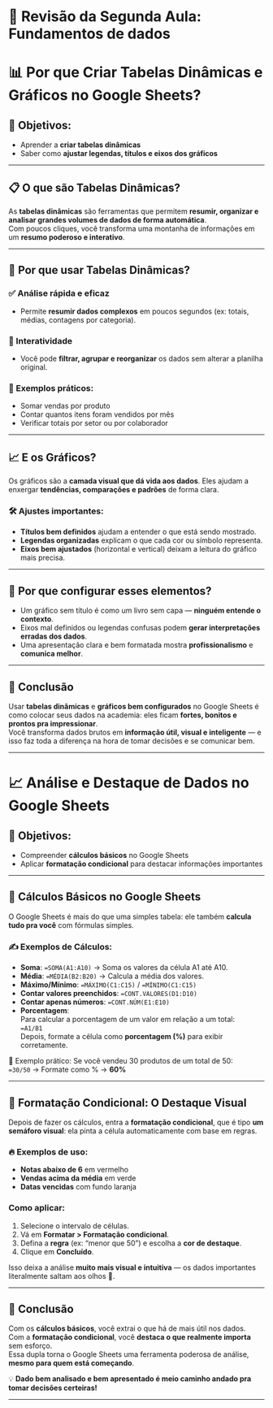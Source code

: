 # 🤖 Revisão da Segunda Aula: Fundamentos de dados

# 📊 Por que Criar Tabelas Dinâmicas e Gráficos no Google Sheets?

## 🎯 Objetivos:
- Aprender a **criar tabelas dinâmicas**
- Saber como **ajustar legendas, títulos e eixos dos gráficos**

---

## 📋 O que são Tabelas Dinâmicas?

As **tabelas dinâmicas** são ferramentas que permitem **resumir, organizar e analisar grandes volumes de dados de forma automática**.  
Com poucos cliques, você transforma uma montanha de informações em um **resumo poderoso e interativo**.

---

## 🚀 Por que usar Tabelas Dinâmicas?

### ✅ Análise rápida e eficaz
- Permite **resumir dados complexos** em poucos segundos (ex: totais, médias, contagens por categoria).

### 🔁 Interatividade
- Você pode **filtrar, agrupar e reorganizar** os dados sem alterar a planilha original.

### 📌 Exemplos práticos:
- Somar vendas por produto
- Contar quantos itens foram vendidos por mês
- Verificar totais por setor ou por colaborador

---

## 📈 E os Gráficos?

Os gráficos são a **camada visual que dá vida aos dados**. Eles ajudam a enxergar **tendências, comparações e padrões** de forma clara.

### 🛠️ Ajustes importantes:
- **Títulos bem definidos** ajudam a entender o que está sendo mostrado.
- **Legendas organizadas** explicam o que cada cor ou símbolo representa.
- **Eixos bem ajustados** (horizontal e vertical) deixam a leitura do gráfico mais precisa.

---

## 🎯 Por que configurar esses elementos?

- Um gráfico sem título é como um livro sem capa — **ninguém entende o contexto**.
- Eixos mal definidos ou legendas confusas podem **gerar interpretações erradas dos dados**.
- Uma apresentação clara e bem formatada mostra **profissionalismo** e **comunica melhor**.

---

## 🧠 Conclusão

Usar **tabelas dinâmicas** e **gráficos bem configurados** no Google Sheets é como colocar seus dados na academia: eles ficam **fortes, bonitos e prontos pra impressionar**.  
Você transforma dados brutos em **informação útil, visual e inteligente** — e isso faz toda a diferença na hora de tomar decisões e se comunicar bem.

---

# 📈 Análise e Destaque de Dados no Google Sheets

## 🎯 Objetivos:
- Compreender **cálculos básicos** no Google Sheets
- Aplicar **formatação condicional** para destacar informações importantes

---

## 🧮 Cálculos Básicos no Google Sheets

O Google Sheets é mais do que uma simples tabela: ele também **calcula tudo pra você** com fórmulas simples.

### ✍️ Exemplos de Cálculos:
- **Soma**: `=SOMA(A1:A10)` → Soma os valores da célula A1 até A10.
- **Média**: `=MÉDIA(B2:B20)` → Calcula a média dos valores.
- **Máximo/Mínimo**: `=MÁXIMO(C1:C15)` / `=MÍNIMO(C1:C15)`
- **Contar valores preenchidos**: `=CONT.VALORES(D1:D10)`
- **Contar apenas números**: `=CONT.NÚM(E1:E10)`
- **Porcentagem**:  
  Para calcular a porcentagem de um valor em relação a um total:  
  `=A1/B1`  
  Depois, formate a célula como **porcentagem (%)** para exibir corretamente.

🧠 Exemplo prático: Se você vendeu 30 produtos de um total de 50:  
`=30/50` → Formate como % → **60%**

---

## 🎨 Formatação Condicional: O Destaque Visual

Depois de fazer os cálculos, entra a **formatação condicional**, que é tipo **um semáforo visual**: ela pinta a célula automaticamente com base em regras.

### 🔥 Exemplos de uso:
- **Notas abaixo de 6** em vermelho
- **Vendas acima da média** em verde
- **Datas vencidas** com fundo laranja

### Como aplicar:
1. Selecione o intervalo de células.
2. Vá em **Formatar > Formatação condicional**.
3. Defina a **regra** (ex: “menor que 50”) e escolha a **cor de destaque**.
4. Clique em **Concluído**.

Isso deixa a análise **muito mais visual e intuitiva** — os dados importantes literalmente saltam aos olhos 👀.

---

## 🧠 Conclusão

Com os **cálculos básicos**, você extrai o que há de mais útil nos dados.  
Com a **formatação condicional**, você **destaca o que realmente importa** sem esforço.  
Essa dupla torna o Google Sheets uma ferramenta poderosa de análise, **mesmo para quem está começando**.

💡 **Dado bem analisado e bem apresentado é meio caminho andado pra tomar decisões certeiras!**

---
